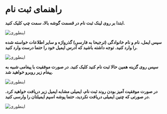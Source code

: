 <!-- TITLE: شهر دیگر -->
<!-- SUBTITLE: منابع و مستندات -->

# راهنمای ثبت نام 
**ابتدا بر روی لینک ثبت نام در قسمت گوشه بالا، سمت چپ کلیک کنید.**

![اینطوری](https://docs.shahredigar.ir/uploads/signup/click-signup.png)

**سپس ایمل، نام و نام خانوادگی (ترجیحا به فارسی) گذرواژه و سایر اطلاعات خواسته شده را وارد کنید. توجه داشته باشید که آدرس ایمیل خود را حتما درست وارد کنید.**

![اینطوری](https://docs.shahredigar.ir/uploads/signup/enter-info.png)

**سپس روی گزینه همین حالا ثبت نام کنید کلیک کنید. در صورت موفقیت با پیغامی شبیه به پیغام زیر روبرو خواهید شد.**

![اینطوری](https://docs.shahredigar.ir/uploads/signup/register-success.png)

**در صورت موفقیت آمیز بودن روند ثبت نام، ایمیلی مشابه ایمیل زیر دریافت خواهید کرد. در صورتی که چنین ایمیلی دریافت نکردید، حتما پوشه اسپم ایمیلتان را وارسی کنید.**

![اینطوری](https://docs.shahredigar.ir/uploads/signup/register-email.png)